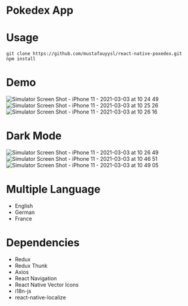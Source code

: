 # Pokedex App

# Usage

```
git clone https://github.com/mustafauyysl/react-native-poxedex.git 
npm install
```
# Demo

![Simulator Screen Shot - iPhone 11 - 2021-03-03 at 10 24 49](https://user-images.githubusercontent.com/41873800/109785481-3af59180-7c1d-11eb-9f19-2d1372835a3b.png)
![Simulator Screen Shot - iPhone 11 - 2021-03-03 at 10 25 26](https://user-images.githubusercontent.com/41873800/109785494-3cbf5500-7c1d-11eb-856b-9aa9f1c0aaec.png)
![Simulator Screen Shot - iPhone 11 - 2021-03-03 at 10 26 16](https://user-images.githubusercontent.com/41873800/109785504-3df08200-7c1d-11eb-9ba5-94e0234ba866.png)

# Dark Mode

![Simulator Screen Shot - iPhone 11 - 2021-03-03 at 10 26 49](https://user-images.githubusercontent.com/41873800/109785555-4c3e9e00-7c1d-11eb-9dfb-fbc1d85544f8.png)
![Simulator Screen Shot - iPhone 11 - 2021-03-03 at 10 46 51](https://user-images.githubusercontent.com/41873800/109785562-4e086180-7c1d-11eb-8a61-7749408c9fb6.png)
![Simulator Screen Shot - iPhone 11 - 2021-03-03 at 10 49 05](https://user-images.githubusercontent.com/41873800/109785566-4f398e80-7c1d-11eb-8702-e8bdf0cfbe46.png)

# Multiple Language
- English
- German
- France

# Dependencies
- Redux
- Redux Thunk
- Axios
- React Navigation
- React Native Vector Icons
- i18n-js
- react-native-localize



